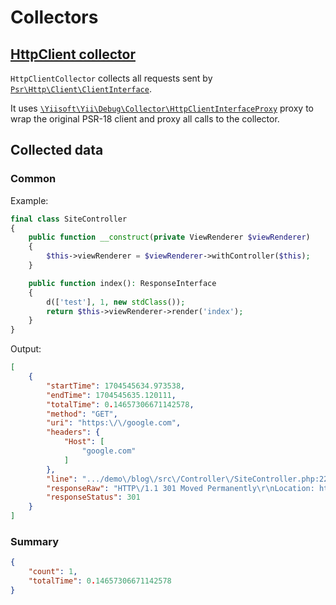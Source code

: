 # Collectors

## [HttpClient collector](./../../../src/Collector/HttpClientCollector.php)

`HttpClientCollector` collects all requests sent by [`Psr\Http\Client\ClientInterface`](https://github.com/php-fig/http-client/blob/master/src/ClientInterface.php).

It uses [`\Yiisoft\Yii\Debug\Collector\HttpClientInterfaceProxy`](./../../../src/Collector/HttpClientInterfaceProxy.php) proxy to wrap the original PSR-18 client and proxy all calls to the collector.

## Collected data

### Common

Example:

```php
final class SiteController
{
    public function __construct(private ViewRenderer $viewRenderer)
    {
        $this->viewRenderer = $viewRenderer->withController($this);
    }

    public function index(): ResponseInterface
    {
        d(['test'], 1, new stdClass());
        return $this->viewRenderer->render('index');
    }
}
```

Output:

```json
[
    {
        "startTime": 1704545634.973538,
        "endTime": 1704545635.120111,
        "totalTime": 0.14657306671142578,
        "method": "GET",
        "uri": "https:\/\/google.com",
        "headers": {
            "Host": [
                "google.com"
            ]
        },
        "line": ".../demo\/blog\/src\/Controller\/SiteController.php:22",
        "responseRaw": "HTTP\/1.1 301 Moved Permanently\r\nLocation: https:\/\/www.google.com\/\r\nContent-Type: text\/html; charset=UTF-8\r\nContent-Security-Policy-Report-Only: object-src 'none';base-uri 'self';script-src 'nonce-1jfBaOK8wM3oVDi7ClviDg' 'strict-dynamic' 'report-sample' 'unsafe-eval' 'unsafe-inline' https: http:;report-uri https:\/\/csp.withgoogle.com\/csp\/gws\/other-hp\r\nDate: Sat, 06 Jan 2024 12:53:55 GMT\r\nExpires: Mon, 05 Feb 2024 12:53:55 GMT\r\nCache-Control: public, max-age=2592000\r\nServer: gws\r\nContent-Length: 220\r\nX-XSS-Protection: 0\r\nX-Frame-Options: SAMEORIGIN\r\nAlt-Svc: h3=\":443\"; ma=2592000,h3-29=\":443\"; ma=2592000\r\n\r\n<HTML><HEAD><meta http-equiv=\"content-type\" content=\"text\/html;charset=utf-8\">\n<TITLE>301 Moved<\/TITLE><\/HEAD><BODY>\n<H1>301 Moved<\/H1>\nThe document has moved\n<A HREF=\"https:\/\/www.google.com\/\">here<\/A>.\r\n<\/BODY><\/HTML>\r\n",
        "responseStatus": 301
    }
]
```

### Summary

```json
{
    "count": 1,
    "totalTime": 0.14657306671142578
}
```
